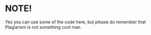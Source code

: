 # NOTE!

Yes you can use some of the code here, but please do remember that Plagiarism is not something cool man.